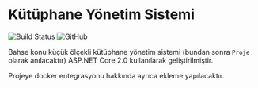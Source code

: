 # Kütüphane Yönetim Sistemi

![Build Status](https://travis-ci.org/ismailceliktr/Kutuphane-Yonetim-Sistemi.svg?branch=master) ![GitHub](https://img.shields.io/github/license/ismailceliktr/kutuphane-yonetim-sistemi)

Bahse konu küçük ölçekli kütüphane yönetim sistemi (bundan sonra `Proje` olarak anılacaktır) ASP.NET Core 2.0 kullanılarak geliştirilmiştir.

Projeye docker entegrasyonu hakkında ayrıca ekleme yapılacaktır.
